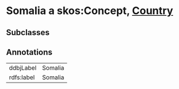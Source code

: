 # Somalia a skos:Concept, [Country](/0.1/Country)

## Subclasses

## Annotations

|||
|-----|-----|
|ddbjLabel|Somalia|
|rdfs:label|Somalia|

